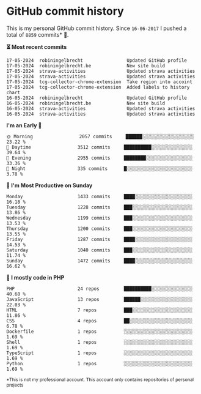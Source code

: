 # GitHub commit history
This is my personal GitHub commit history. Since <!--START_SECTION:first-commit-date-->`16-06-2017`<!--END_SECTION:first-commit-date--> I pushed a total of <!--START_SECTION:total-commit-count-->`8859`<!--END_SECTION:total-commit-count--> commits* 🎉.

<!--START_SECTION:most-recent-commits-->
**⏳ Most recent commits**
                                        
```text
17-05-2024  robiningelbrecht                Updated GitHub profile
17-05-2024  robiningelbrecht.be             New site build
17-05-2024  strava-activities               Updated strava activities
17-05-2024  strava-activities               Updated strava activities
17-05-2024  tcg-collector-chrome-extension  Take region into accoint
17-05-2024  tcg-collector-chrome-extension  Added labels to history chart
16-05-2024  robiningelbrecht                Updated GitHub profile
16-05-2024  robiningelbrecht.be             New site build
16-05-2024  strava-activities               Updated strava activities
16-05-2024  strava-activities               Updated strava activities
```
<!--END_SECTION:most-recent-commits-->  

<!--START_SECTION:commits-per-day-time-->
**I&#039;m an Early 🐤**

```text
🌞 Morning                 2057 commits     ██████░░░░░░░░░░░░░░░░░░░   23.22 %
🌆 Daytime                 3512 commits     ██████████░░░░░░░░░░░░░░░   39.64 %
🌃 Evening                 2955 commits     ████████░░░░░░░░░░░░░░░░░   33.36 %
🌙 Night                   335 commits      █░░░░░░░░░░░░░░░░░░░░░░░░   3.78 %
```
<!--END_SECTION:commits-per-day-time-->  

<!--START_SECTION:commits-per-weekday-->
**📅 I&#039;m Most Productive on Sunday**

```text
Monday                    1433 commits     ████░░░░░░░░░░░░░░░░░░░░░   16.18 %
Tuesday                   1228 commits     ███░░░░░░░░░░░░░░░░░░░░░░   13.86 %
Wednesday                 1199 commits     ███░░░░░░░░░░░░░░░░░░░░░░   13.53 %
Thursday                  1200 commits     ███░░░░░░░░░░░░░░░░░░░░░░   13.55 %
Friday                    1287 commits     ████░░░░░░░░░░░░░░░░░░░░░   14.53 %
Saturday                  1040 commits     ███░░░░░░░░░░░░░░░░░░░░░░   11.74 %
Sunday                    1472 commits     ████░░░░░░░░░░░░░░░░░░░░░   16.62 %
```
<!--END_SECTION:commits-per-weekday-->  

<!--START_SECTION:repos-per-language-->
**💬 I mostly code in PHP**

```text
PHP                       24 repos         ██████████░░░░░░░░░░░░░░░   40.68 %
JavaScript                13 repos         ██████░░░░░░░░░░░░░░░░░░░   22.03 %
HTML                      7 repos          ███░░░░░░░░░░░░░░░░░░░░░░   11.86 %
CSS                       4 repos          ██░░░░░░░░░░░░░░░░░░░░░░░   6.78 %
Dockerfile                1 repos          ░░░░░░░░░░░░░░░░░░░░░░░░░   1.69 %
Shell                     1 repos          ░░░░░░░░░░░░░░░░░░░░░░░░░   1.69 %
TypeScript                1 repos          ░░░░░░░░░░░░░░░░░░░░░░░░░   1.69 %
Python                    1 repos          ░░░░░░░░░░░░░░░░░░░░░░░░░   1.69 %
```
<!--END_SECTION:repos-per-language-->  

<sub>*This is not my professional account. This account only contains repositories of personal projects</sub>
